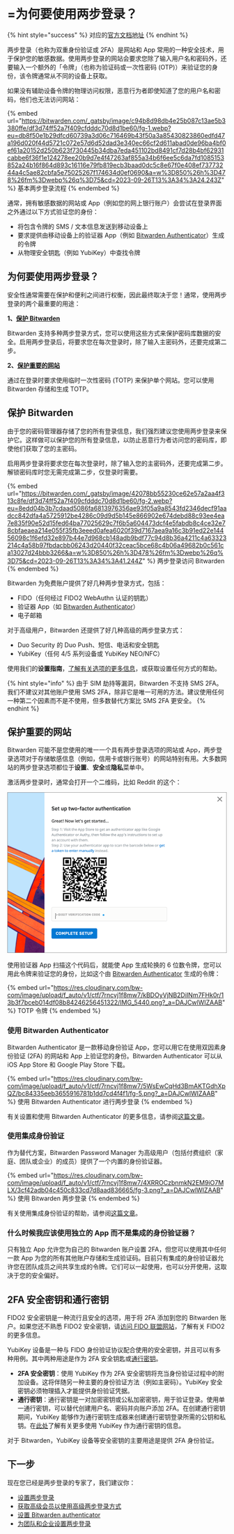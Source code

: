 # =为何要使用两步登录？

{% hint style="success" %}
对应的[官方文档地址](https://bitwarden.com/help/article/bitwarden-field-guide-two-step-login/)
{% endhint %}

两步登录（也称为双重身份验证或 2FA）是网站和 App 常用的一种安全技术，用于保护您的敏感数据。使用两步登录的网站会要求您除了输入用户名和密码外，还要输入一个额外的「令牌」（也称为验证码或一次性密码 (OTP)）来验证您的身份，该令牌通常从不同的设备上获取。

如果没有辅助设备令牌的物理访问权限，恶意行为者即使知道了您的用户名和密码，他们也无法访问网站：

{% embed url="https://bitwarden.com/_gatsby/image/c94b8d98db4e25b087c13ae5b3380ffe/df3d74ff52a7f409cfdddc70d8d1be60/fg-1.webp?eu=db8f50e1b29dfcd60739a3d06c716469b43f50a3a85430823860edfd47a196d020f44d5721c072e57d6d52dad3e340ec66cf2d611abad0de96ba4bf0ef61a20152d250b623f730445b34dba7eda451102bd8491cf7d28b4bf62931cabbe6f36f1e124278ee20b9d7e4f47263af855a34b6f6ee5c6da7fd1085153852a24b16f864d893c16116e79fb819ecb3baad0dc5c8e67f0e408ef73773244a4c5ae82cbfa5e75025267f174634d0ef0690&a=w%3D850%26h%3D478%26fm%3Dwebp%26q%3D75&cd=2023-09-26T13%3A34%3A24.243Z" %}
基本两步登录流程
{% endembed %}

通常，拥有敏感数据的网站或 App（例如您的网上银行账户）会尝试在登录界面之外通过以下方式验证您的身份：

* 将包含令牌的 SMS / 文本信息发送到移动设备上
* 要求提供由移动设备上的验证器 App（例如 [Bitwarden Authenticator](../../bitwarden-authenticator/bitwarden-authenticator.md)）生成的令牌
* 从物理安全钥匙（例如 YubiKey）中查找令牌

## 为何要使用两步登录？ <a href="#how-should-i-use-two-step-login" id="how-should-i-use-two-step-login"></a>

安全性通常需要在保护和便利之间进行权衡，因此最终取决于您！通常，使用两步登录的两个最重要的用途：

**1、**[**保护 Bitwarden** ](field-guide-for-two-step-login.md#securing-bitwarden)

Bitwarden 支持多种两步登录方式，您可以使用这些方式来保护密码库数据的安全。启用两步登录后，将要求您在每次登录时，除了输入主密码外，还要完成第二步。

**2、**[**保护重要的网站**](field-guide-for-two-step-login.md#securing-important-websites)

通过在登录时要求使用临时一次性密码 (TOTP) 来保护单个网站。您可以使用 Bitwarden 存储和生成 TOTP。

## 保护 Bitwarden <a href="#securing-bitwarden" id="securing-bitwarden"></a>

由于您的密码管理器存储了您的所有登录信息，我们强烈建议您使用两步登录来保护它。这样做可以保护您的所有登录信息，以防止恶意行为者访问您的密码库，即使他们获取了您的主密码。

启用两步登录将要求您在每次登录时，除了输入您的主密码外，还要完成第二步。解锁密码库时您无需完成第二步，仅登录时需要。

{% embed url="https://bitwarden.com/_gatsby/image/42078bb55230ce62e57a2aa4f313c8fe/df3d74ff52a7f409cfdddc70d8d1be60/fg-2.webp?eu=8edd04b3b7cdaad5086fa6813976356ae93f05a9a8543fd2346decf91aadcc842dfa4a5725912be4286c09d9d5b145e866902e674debd88c93ee4ea7e835f90e52d15fed64ba77025629c7f6b5a604473dcf4e5fabdb8c4ce32e78cbfaeaea214e055f35fb3eeed0afea6020f39d7167aea9a16c3b91ed22e14456098c1f6efd32e897b44e7d968cb148adb9bdf77c94d8b36a4211c4a63323214c4a58b97fbdacbb06243d20440f32ceac5bce68c4b06a49682b0c561ca13027d24bbb3266&a=w%3D850%26h%3D478%26fm%3Dwebp%26q%3D75&cd=2023-09-26T13%3A34%3A41.244Z" %}
两步登录访问 Bitwarden
{% endembed %}

Bitwarden 为免费账户提供了好几种两步登录方式，包括：

* FIDO（任何经过 FIDO2 WebAuthn 认证的钥匙）
* 验证器 App（如 [Bitwarden Authenticator](../../bitwarden-authenticator/bitwarden-authenticator.md)）
* 电子邮箱

对于高级用户，Bitwarden 还提供了好几种高级的两步登录方式：

* Duo Security 的 Duo Push、短信、电话和安全钥匙
* YubiKey（任何 4/5 系列设备或 YubiKey NEO/NFC）

使用我们的**设置指南**，[了解有关选项的更多信息](setup-guides/two-step-login-methods.md)，或获取设置任何方式的帮助。

{% hint style="info" %}
由于 SIM 劫持等漏洞，Bitwarden 不支持 SMS 2FA。我们不建议对其他账户使用 SMS 2FA，除非它是唯一可用的方法。建议使用任何一种第二个因素而不是不使用，但多数替代方案比 SMS 2FA 更安全。
{% endhint %}

## 保护重要的网站 <a href="#securing-important-websites" id="securing-important-websites"></a>

Bitwarden 可能不是您使用的唯一一个具有两步登录选项的网站或 App，两步登录选项对于存储敏感信息（例如，信用卡或银行账号）的网站特别有用。大多数网站的两步登录选项都位于**设置**、**安全**或**隐私**菜单中。

激活两步登录时，通常会打开一个二维码，比如 Reddit 的这个：

![2FA 二维码](../../.gitbook/assets/reddit-2fa-setup.png)

使用验证器 App 扫描这个代码后，就能使 App 生成轮换的 6 位数令牌，您可以用此令牌来验证您的身份，比如这个由 [Bitwarden Authenticator](../../bitwarden-authenticator/bitwarden-authenticator.md) 生成的令牌：

{% embed url="https://res.cloudinary.com/bw-com/image/upload/f_auto/v1/ctf/7rncvj1f8mw7/kBDOyVjNB2DiINm7FHk0r/13b3f7bceb014df08b84246256451322/IMG_5440.png?_a=DAJCwlWIZAAB" %}
TOTP 令牌
{% endembed %}

### 使用 Bitwarden Authenticator <a href="#use-bitwarden-authenticator" id="use-bitwarden-authenticator"></a>

Bitwarden Authenticator 是一款移动身份验证 App，您可以用它在使用双因素身份验证 (2FA) 的网站和 App 上验证您的身份。Bitwarden Authenticator 可以从 iOS App Store 和 Google Play Store 下载。

{% embed url="https://res.cloudinary.com/bw-com/image/upload/f_auto/v1/ctf/7rncvj1f8mw7/5WsEwCqHd3BmAKTGdhXpQZ/bc84335eeb3655916781b1dd7cd4f4f1/fg-5.png?_a=DAJCwlWIZAAB" %}
使用 Bitwarden Authenticator 进行两步登录
{% endembed %}

有关设置和使用 Bitwarden Authenticator 的更多信息，请参阅[这篇文章](../../bitwarden-authenticator/bitwarden-authenticator.md)。

### 使用集成身份验证 <a href="#use-integrated-authentication" id="use-integrated-authentication"></a>

作为替代方案，Bitwarden Password Manager 为高级用户（包括付费组织（家庭、团队或企业）的成员）提供了一个内置的身份验证器。

{% embed url="https://res.cloudinary.com/bw-com/image/upload/f_auto/v1/ctf/7rncvj1f8mw7/4XRROCzbnmkN2EM9iO7MLX/3cf42adb04c450c833cd7d8aad836665/fg-3.png?_a=DAJCwlWIZAAB" %}
使用 Bitwarden 两步登录
{% endembed %}

有关使用集成身份验证的帮助，请参阅[这篇文章](../../your-vault/totp.md)。

### 什么时候我应该使用独立的 App 而不是集成的身份验证器？

只有独立 App 允许您为自己的 Bitwarden 账户设置 2FA，但您可以使用其中任何一款 App 为您的所有其他账户存储和生成验证码。目前只有集成的身份验证器允许您在团队成员之间共享生成的令牌。它们可以一起使用，也可以分开使用，这取决于您的安全偏好。

## 2FA 安全密钥和通行密钥 <a href="#id-2fa-security-keys-and-passkeys" id="id-2fa-security-keys-and-passkeys"></a>

FIDO2 安全密钥是一种流行且安全的选项，用于将 2FA 添加到您的 Bitwarden 账户。如果您还不熟悉 FIDO2 安全密钥，请[访问 FIDO 联盟网站](https://fidoalliance.org/fido2/)，了解有关 FIDO2 的更多信息。

YubiKey 设备是一种与 FIDO 身份验证协议配合使用的安全密钥，并且可以有多种用例。其中两种用途是作为 2FA 安全钥匙或[通行密钥](https://bitwarden.com/blog/what-are-passkeys-and-passkey-login/)。

* **2FA 安全密钥**：使用 YubiKey 作为 2FA 安全密钥将充当身份验证过程中的附加设备。这将伴随另一种主要的身份验证方法（例如主密码）。YubiKey 安全密钥必须物理插入才能提供身份验证凭据。
* **通行密钥**：通行密钥是一对加密密钥或公私加密密钥，用于验证登录。使用单一通行密钥，可以替代创建用户名、密码并向账户添加 2FA。在创建通行密钥期间，YubiKey 能够作为通行密钥生成器来创建通行密钥登录所需的公钥和私钥。在[此处](https://www.yubico.com/resources/glossary/what-is-a-passkey/)了解有关更多使用 YubiKey 作为通行密钥的信息。

对于 Bitwarden，YubiKey 设备等安全密钥的主要用途是提供 2FA 身份验证。

## 下一步 <a href="#next-steps" id="next-steps"></a>

现在您已经是两步登录的专家了，我们建议你：

* [设置两步登录](setup-guides/two-step-login-methods.md)
* [获取高级会员以使用高级两步登录方式](https://vault.bitwarden.com/#/?premium=purchase)
* [设置 Bitwarden authenticator](../../your-vault/totp.md)
* [为团队和企业设置两步登录](setup-guides/two-step-login-methods.md#two-step-login-for-teams-and-enterprise)
